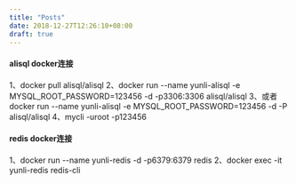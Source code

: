 ```yaml
---
title: "Posts"
date: 2018-12-27T12:26:10+08:00
draft: true
---
```

#### alisql docker连接
1、docker pull alisql/alisql
2、docker run --name yunli-alisql -e MYSQL_ROOT_PASSWORD=123456 -d -p3306:3306 alisql/alisql
3、或者 docker run --name yunli-alisql -e MYSQL_ROOT_PASSWORD=123456 -d -P alisql/alisql
4、mycli -uroot -p123456

#### redis docker连接
1、docker run --name yunli-redis -d  -p6379:6379 redis
2、docker exec -it yunli-redis redis-cli
